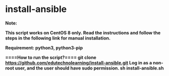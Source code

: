 # install-ansible

<b> 
  Note:
  <b/>
<p>  
This script works on CentOS 8 only.
Read the instructions and follow the steps in the following link for manual installation.
  </p>
Requirement:
python3, python3-pip

====How to run the script?====
git clone https://github.com/edutechnolearning/install-ansible.git
Log in as a non-root user, and the user should have sudo permission.
sh install-ansible.sh

